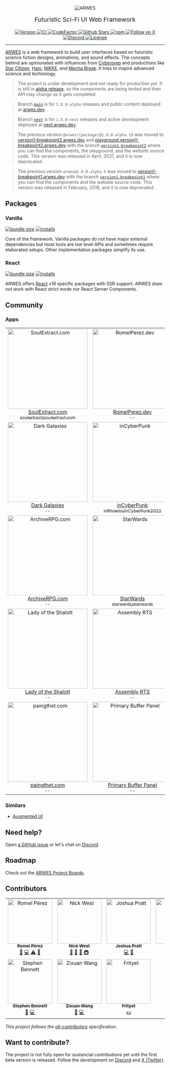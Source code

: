 <!-- markdownlint-disable MD033 MD013 MD028 -->

<div align="center">
  <img src="./static/arwes.jpg" alt="ARWES" />
</div>

<p align="center" style="margin-top: 16px; font-size: 1.2rem;">
  Futuristic Sci-Fi UI Web Framework
</p>

<div align="center">
  <a href="https://npmjs.org/package/arwes">
    <img src="https://img.shields.io/npm/v/arwes.svg?style=flat-square" alt="Version" />
  </a>
  <a href="https://github.com/arwes/arwes/actions">
    <img src="https://github.com/arwes/arwes/workflows/ci/badge.svg?style=flat-square" alt="CI" />
  </a>
  <a href="https://www.codefactor.io/repository/github/arwes/arwes">
    <img src="https://www.codefactor.io/repository/github/arwes/arwes/badge" alt="CodeFactor" />
  </a>
  <a href="https://github.com/arwes/arwes">
    <img src="https://img.shields.io/github/stars/arwes/arwes.svg?style=flat-square&label=stars" alt="Github Stars" />
  </a>
  <a href="https://npmjs.org/package/arwes">
    <img src="https://img.shields.io/npm/dm/arwes?label=installs&style=flat-square" alt="npm" />
  </a>
  <a href="https://x.com/arwesjs">
    <img src="https://img.shields.io/twitter/follow/arwesjs?style=social" alt="Follow on X" />
  </a>
  <a href="https://discord.gg/s5sbTkw">
    <img src="https://img.shields.io/discord/457381046497968128?color=5865F2&logo=discord&logoColor=white&style=flat-square" alt="Discord" />
  </a>
  <a href="https://github.com/arwes/arwes/blob/main/LICENSE">
    <img src="https://img.shields.io/github/license/arwes/arwes.svg?maxAge=2592000&style=flat-square" alt="License" />
  </a>
</div>

---

[ARWES](https://arwes.dev) is a web framework to build user interfaces based on futuristic science fiction designs, animations, and sound effects. The concepts behind are opinionated with influences from [Cyberprep](https://aesthetics.fandom.com/wiki/Cyberprep) and productions like [Star Citizen](http://robertsspaceindustries.com), [Halo](https://www.halowaypoint.com/en-us/games), [NIKKE](https://nikke-en.com), and [Mecha Break](https://www.mechabreak.com/index). It tries to inspire advanced science and technology.

> The project is under development and not ready for production yet. It is still in
> [alpha release](https://stackoverflow.com/questions/40067469), so the components
> are being tested and their API may change as it gets completed.

> Branch [`main`](https://github.com/arwes/arwes/tree/main) is for `1.0.0-alpha`
> releases and public content deployed at [arwes.dev](https://arwes.dev).

> Branch [`next`](https://github.com/arwes/arwes/tree/next) is for `1.0.0-next`
> releases and active development deployed at [next.arwes.dev](https://next.arwes.dev).

> The previous version `@arwes/[package]@1.0.0-alpha.19` was moved to [version1-breakpoint2.arwes.dev](https://version1-breakpoint2.arwes.dev)
> and [playground.version1-breakpoint2.arwes.dev](https://playground.version1-breakpoint2.arwes.dev)
> with the branch [`version1-breakpoint2`](https://github.com/arwes/arwes/tree/version1-breakpoint2)
> where you can find the components, the playground, and the website source code. This version
> was released in April, 2021, and it is now deprecated.

> The previous version `arwes@1.0.0-alpha.5` was moved to [version1-breakpoint1.arwes.dev](https://version1-breakpoint1.arwes.dev)
> with the branch [`version1-breakpoint1`](https://github.com/arwes/arwes/tree/version1-breakpoint1)
> where you can find the components and the website source code. This version was
> released in February, 2018, and it is now deprecated.

## Packages

### Vanilla

[![bundle size](https://img.shields.io/bundlephobia/minzip/arwes.svg)](https://bundlephobia.com/package/arwes)
[![installs](https://img.shields.io/npm/dm/arwes?label=installs&style=flat-square)](https://bundlephobia.com/package/arwes)

Core of the framework. Vanilla packages do not have major external dependencies but most tools are
low level APIs and sometimes require elaborated setups. Other implementation packages
simplify its use.

### React

[![bundle size](https://img.shields.io/bundlephobia/minzip/@arwes/react.svg)](https://bundlephobia.com/package/@arwes/react)
[![installs](https://img.shields.io/npm/dm/@arwes/react?label=installs&style=flat-square)](https://bundlephobia.com/package/@arwes/react)

ARWES offers [React](https://react.dev) v18 specific packages with SSR support.
ARWES does not work with React strict mode nor React Server Components.

## Community

### Apps

<!-- ARWES-COMMUNITY-APPS:START -->
<table>
<tr>
<td align="center"><a href="https://soulextract.com"><img src="./static/assets/community/apps/images/soulextract.com.jpg" width="252px;" alt="SoulExtract.com" /></a><br /><a href="https://soulextract.com">SoulExtract.com</a><br /><a href="https://github.com/soulextract/soulextract.com"><sub>soulextract/soulextract.com</sub></a></td>
<td align="center"><a href="https://romelperez.dev"><img src="./static/assets/community/apps/images/romelperez.dev.jpg" width="252px;" alt="RomelPerez.dev" /></a><br /><a href="https://romelperez.dev">RomelPerez.dev</a><br /><sub>--</sub></td>
<td align="center"><a href="https://www.reddit.com/r/reactjs/comments/p6x6j7/show_rreactjs_badgeth_a_scifi_dapp_built_with/"><img src="./static/assets/community/apps/images/badgeth.jpg" width="252px;" alt="Badgeth" /></a><br /><a href="https://www.reddit.com/r/reactjs/comments/p6x6j7/show_rreactjs_badgeth_a_scifi_dapp_built_with/">Badgeth</a><br /><sub>--</sub></td></tr>
<tr><td align="center"><a href="https://darkgalaxies.io"><img src="./static/assets/community/apps/images/darkgalaxies.io.jpg" width="252px;" alt="Dark Galaxies" /></a><br /><a href="https://darkgalaxies.io">Dark Galaxies</a><br /><sub>--</sub></td>
<td align="center"><a href="https://cybersocial.herokuapp.com"><img src="./static/assets/community/apps/images/incyberpunk.jpg" width="252px;" alt="inCyberPunk" /></a><br /><a href="https://cybersocial.herokuapp.com">inCyberPunk</a><br /><a href="https://github.com/inPhoenix/inCyberPunk2022"><sub>inPhoenix/inCyberPunk2022</sub></a></td>
<td align="center"><a href="https://beko.famkos.net/tag/streamoverlay"><img src="./static/assets/community/apps/images/beko-stream-overlay.jpg" width="252px;" alt="Stream Overlay" /></a><br /><a href="https://beko.famkos.net/tag/streamoverlay">Stream Overlay</a><br /><sub>--</sub></td></tr>
<tr><td align="center"><a href="https://archiverpg.com"><img src="./static/assets/community/apps/images/archiverpg.com.jpg" width="252px;" alt="ArchiveRPG.com" /></a><br /><a href="https://archiverpg.com">ArchiveRPG.com</a><br /><sub>--</sub></td>
<td align="center"><a href="https://blog.starwards.space"><img src="./static/assets/community/apps/images/starwards.jpg" width="252px;" alt="StarWards" /></a><br /><a href="https://blog.starwards.space">StarWards</a><br /><a href="https://github.com/starwards/starwards"><sub>starwards/starwards</sub></a></td>
<td align="center"><a href="https://cmdb.wrick17.com"><img src="./static/assets/community/apps/images/cmdb.wrick17.jpg" width="252px;" alt="Cyber Movie Database" /></a><br /><a href="https://cmdb.wrick17.com">Cyber Movie Database</a><br /><a href="https://github.com/wrick17/cmdb"><sub>wrick17/cmdb</sub></a></td></tr>
<tr><td align="center"><a href="https://www.myxouz.com/2021/12/lady-of-shalott-first-version-of-our-home-dashboard/"><img src="./static/assets/community/apps/images/lady-of-shalott.jpg" width="252px;" alt="Lady of the Shalott" /></a><br /><a href="https://www.myxouz.com/2021/12/lady-of-shalott-first-version-of-our-home-dashboard/">Lady of the Shalott</a><br /><sub>--</sub></td>
<td align="center"><a href="https://www.indiedb.com/games/assembly-rts"><img src="./static/assets/community/apps/images/AssemblyRTS.jpg" width="252px;" alt="Assembly RTS" /></a><br /><a href="https://www.indiedb.com/games/assembly-rts">Assembly RTS</a><br /><sub>--</sub></td>
<td align="center"><a href="https://universe-dawn.com"><img src="./static/assets/community/apps/images/universe-dawn.com.jpg" width="252px;" alt="Universe Dawn" /></a><br /><a href="https://universe-dawn.com">Universe Dawn</a><br /><sub>--</sub></td></tr>
<tr><td align="center"><a href="https://paingthet.com"><img src="./static/assets/community/apps/images/paingthet.com.jpg" width="252px;" alt="paingthet.com" /></a><br /><a href="https://paingthet.com">paingthet.com</a><br /><sub>--</sub></td>
<td align="center"><a href="https://beko.famkos.net/category/simpit"><img src="./static/assets/community/apps/images/beko-primary-buffer-panel.jpg" width="252px;" alt="Primary Buffer Panel" /></a><br /><a href="https://beko.famkos.net/category/simpit">Primary Buffer Panel</a><br /><sub>--</sub></td>
</tr>
</table>
<!-- ARWES-COMMUNITY-APPS:END -->

### Similars

- [Augmented UI](https://augmented-ui.com)

## Need help?

Open [a GitHub issue](https://github.com/arwes/arwes/issues/new/choose) or let's
chat on [Discord](https://discord.gg/s5sbTkw).

## Roadmap

Check out the [ARWES Project Boards](https://github.com/orgs/arwes/projects).

## Contributors

<!-- ALL-CONTRIBUTORS-LIST:START - Do not remove or modify this section -->
<!-- prettier-ignore-start -->
<!-- markdownlint-disable -->
<table>
  <tbody>
    <tr>
      <td align="center" valign="top" width="20%"><a href="https://RomelPerez.dev"><img src="https://avatars2.githubusercontent.com/u/1393135?v=4?s=140" width="140px;" alt="Romel Pérez"/><br /><sub><b>Romel Pérez</b></sub></a><br /><a href="#projectManagement-romelperez" title="Project Management">📆</a> <a href="https://github.com/arwes/arwes/commits?author=romelperez" title="Code">💻</a> <a href="https://github.com/arwes/arwes/commits?author=romelperez" title="Tests">⚠️</a> <a href="https://github.com/arwes/arwes/commits?author=romelperez" title="Documentation">📖</a></td>
      <td align="center" valign="top" width="20%"><a href="https://nickwe.st"><img src="https://avatars1.githubusercontent.com/u/3742496?v=4?s=140" width="140px;" alt="Nick West"/><br /><sub><b>Nick West</b></sub></a><br /><a href="https://github.com/arwes/arwes/commits?author=njwest" title="Documentation">📖</a> <a href="#ideas-njwest" title="Ideas, Planning, & Feedback">🤔</a> <a href="#research-njwest" title="Research">🔬</a> <a href="#infra-njwest" title="Infrastructure (Hosting, Build-Tools, etc)">🚇</a></td>
      <td align="center" valign="top" width="20%"><a href="https://github.com/jdpnielsen"><img src="https://avatars3.githubusercontent.com/u/8746698?v=4?s=140" width="140px;" alt="Joshua Pratt"/><br /><sub><b>Joshua Pratt</b></sub></a><br /><a href="https://github.com/arwes/arwes/commits?author=jdpnielsen" title="Code">💻</a> <a href="https://github.com/arwes/arwes/pulls?q=is%3Apr+reviewed-by%3Ajdpnielsen" title="Reviewed Pull Requests">👀</a></td>
      <td align="center" valign="top" width="20%"><a href="https://github.com/Dessix"><img src="https://avatars.githubusercontent.com/u/434942?v=4?s=140" width="140px;" alt="Zoey"/><br /><sub><b>Zoey</b></sub></a><br /><a href="#ideas-Dessix" title="Ideas, Planning, & Feedback">🤔</a> <a href="https://github.com/arwes/arwes/pulls?q=is%3Apr+reviewed-by%3ADessix" title="Reviewed Pull Requests">👀</a></td>
      <td align="center" valign="top" width="20%"><a href="https://github.com/amir-arad"><img src="https://avatars.githubusercontent.com/u/6019373?v=4?s=140" width="140px;" alt="Amir Arad"/><br /><sub><b>Amir Arad</b></sub></a><br /><a href="https://github.com/arwes/arwes/issues?q=author%3Aamir-arad" title="Bug reports">🐛</a> <a href="https://github.com/arwes/arwes/commits?author=amir-arad" title="Code">💻</a></td>
    </tr>
    <tr>
      <td align="center" valign="top" width="20%"><a href="https://github.com/StephenCodesThings"><img src="https://avatars.githubusercontent.com/u/126058?v=4?s=140" width="140px;" alt="Stephen Bennett"/><br /><sub><b>Stephen Bennett</b></sub></a><br /><a href="https://github.com/arwes/arwes/issues?q=author%3AStephenCodesThings" title="Bug reports">🐛</a> <a href="https://github.com/arwes/arwes/commits?author=StephenCodesThings" title="Code">💻</a></td>
      <td align="center" valign="top" width="20%"><a href="https://github.com/TheNetAdmin"><img src="https://avatars.githubusercontent.com/u/18525442?v=4?s=140" width="140px;" alt="Zixuan Wang"/><br /><sub><b>Zixuan Wang</b></sub></a><br /><a href="https://github.com/arwes/arwes/issues?q=author%3ATheNetAdmin" title="Bug reports">🐛</a> <a href="https://github.com/arwes/arwes/commits?author=TheNetAdmin" title="Code">💻</a></td>
      <td align="center" valign="top" width="20%"><a href="https://www.frityet.net/"><img src="https://avatars.githubusercontent.com/u/25426233?v=4?s=140" width="140px;" alt="Frityet"/><br /><sub><b>Frityet</b></sub></a><br /><a href="#financial-Frityet" title="Financial">💵</a></td>
    </tr>
  </tbody>
</table>

<!-- markdownlint-restore -->
<!-- prettier-ignore-end -->

<!-- ALL-CONTRIBUTORS-LIST:END -->

_This project follows the [all-contributors](https://github.com/kentcdodds/all-contributors)
specification._

## Want to contribute?

The project is not fully open for sustancial contributions yet until the
first beta version is released. Follow the development on
[Discord](https://discord.gg/s5sbTkw) and [X (Twitter)](https://x.com/arwesjs).
